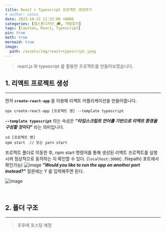 ```yaml
---
title: React + Typescript 프로젝트 생성하기
# author: cotes
date: 2023-10-22 11:33:00 +0800
categories: [캡스톤디자인 🎓, 개발일지]
tags: [Capston, React, Typescript]
pin: true
math: true
mermaid: true
image:
  path: /assets/img/react+typescript.jpeg
---
```


> react.js 와 typescript 를 활용한 프로젝트를 만들어보겠습니다.

## **1. 리액트 프로젝트 생성**
--------------------------
먼저 **`create-react-app`** 을 이용해 리액트 어플리케이션을 만들어줍니다.<br>
```terminal
npx create-react-app [프로젝트 명] --template typescript
```
**`--template typescript`** 라는 속성은 <i>**"타입스크립트 언어를 기반으로 리액트 환경을 구성할 것이다"**</i> 라는 의미입니다.

```terminal
cd [프로젝트 명]
npm start  // 또는 yarn start
```
프로젝트 폴더로 이동한 후, npm start 명령어를 통해 생성된 리액트 프로젝트를 실행시켜 정상적으로 동작하는 지 확인할 수 있다. (`localhost:3000`{: .filepath} 포트에서 확인가능)
![image](https://github.com/YounJ00/YounJ00.github.io/assets/91127380/c2dcf6e7-5cde-4309-88f9-a6b02824bbea)
<i>**"Would you like to run the app on another port instead?"**</i> 질문에는 Y 를 입력해주면 된다.

![image](https://github.com/YounJ00/YounJ00.github.io/assets/91127380/7ce19ff6-8ca6-436e-bd22-739afff8d631)

<br>

## **2. 폴더 구조**
-------------------------
> 추후에 포스팅 예정